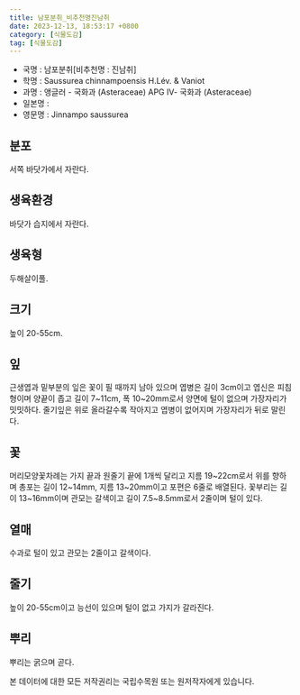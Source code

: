```yaml
---
title: 남포분취_비추천명진남취
date: 2023-12-13, 18:53:17 +0800
category: [식물도감]
tag: [식물도감]
---
```




- 국명 : 남포분취[비추천명 : 진남취]
- 학명 : Saussurea chinnampoensis H.Lév. & Vaniot
- 과명 : 앵글러 - 국화과 (Asteraceae) APG Ⅳ- 국화과 (Asteraceae)
- 일본명 : 
- 영문명 : Jinnampo saussurea


## 분포
서쪽 바닷가에서 자란다.
## 생육환경
바닷가 습지에서 자란다.
## 생육형
두해살이풀.
## 크기
높이 20-55cm.
## 잎
근생엽과 밑부분의 잎은 꽃이 필 때까지 남아 있으며 엽병은 길이 3cm이고 엽신은 피침형이며 양끝이 좁고 길이 7~11cm, 폭 10~20mm로서 양면에 털이 없으며 가장자리가 밋밋하다. 줄기잎은 위로 올라갈수록 작아지고 엽병이 없어지며 가장자리가 뒤로 말린다.
## 꽃
머리모양꽃차례는 가지 끝과 원줄기 끝에 1개씩 달리고 지름 19~22cm로서 위를 향하며 총포는 길이 12~14mm, 지름 13~20mm이고 포편은 6줄로 배열된다. 꽃부리는 길이 13~16mm이며 관모는 갈색이고 길이 7.5~8.5mm로서 2줄이며 털이 있다.
## 열매
수과로 털이 있고 관모는 2줄이고 갈색이다.
## 줄기
높이 20-55cm이고 능선이 있으며 털이 없고 가지가 갈라진다.
## 뿌리
뿌리는 굵으며 곧다.






본 데이터에 대한 모든 저작권리는 국립수목원 또는 원저작자에게 있습니다.
